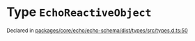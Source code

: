 # Type `EchoReactiveObject`
<sub>Declared in [packages/core/echo/echo-schema/dist/types/src/types.d.ts:50]()</sub>







